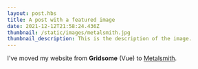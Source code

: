 ```yaml
---
layout: post.hbs
title: A post with a featured image
date: 2021-12-12T21:58:24.436Z
thumbnail: /static/images/metalsmith.jpg
thumbnail_description: This is the description of the image.
---
```

I've moved my website from **Gridsome** (Vue) to [Metalsmith](https://metalsmith.io).